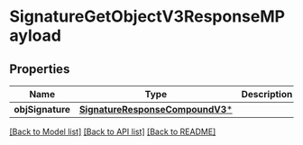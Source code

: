 # SignatureGetObjectV3ResponseMPayload

## Properties
Name | Type | Description | Notes
------------ | ------------- | ------------- | -------------
**objSignature** | [**SignatureResponseCompoundV3***](SignatureResponseCompoundV3.md) |  | 

[[Back to Model list]](../README.md#documentation-for-models) [[Back to API list]](../README.md#documentation-for-api-endpoints) [[Back to README]](../README.md)


